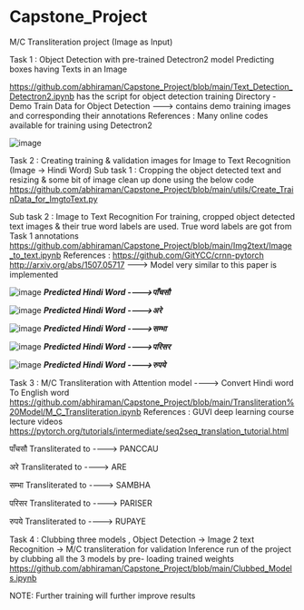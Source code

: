 # Capstone_Project
M/C Transliteration project (Image as Input)

Task 1 : Object Detection with pre-trained Detectron2 model
Predicting boxes having Texts in an Image

https://github.com/abhiraman/Capstone_Project/blob/main/Text_Detection_Detectron2.ipynb has the script for object detection training
Directory - Demo Train Data for Object Detection  ---> contains demo training images and corresponding their annotations
References : Many online codes available for training using Detectron2 

![image](https://user-images.githubusercontent.com/38239676/122356970-eb8b6500-cf70-11eb-944f-831212c67a35.png)

Task 2 : Creating training & validation images for Image to Text Recognition (Image -> Hindi Word) 
Sub task 1 : Cropping the object detected text and resizing & some bit of image clean up done using the below code 
https://github.com/abhiraman/Capstone_Project/blob/main/utils/Create_TrainData_for_ImgtoText.py

Sub task 2 :  Image to Text Recognition
For training, cropped object detected text images & their true word labels are used. True word labels are got from Task 1 annotations 
https://github.com/abhiraman/Capstone_Project/blob/main/Img2text/Image_to_text.ipynb
References : https://github.com/GitYCC/crnn-pytorch
http://arxiv.org/abs/1507.05717 ---> Model very similar to this paper is implemented

![image](https://user-images.githubusercontent.com/38239676/122358584-65701e00-cf72-11eb-85c4-0f092282a78f.png)
***************Predicted Hindi Word ---->पाँचसौ***************

![image](https://user-images.githubusercontent.com/38239676/122358630-7325a380-cf72-11eb-86e0-d82751b16589.png)
***************Predicted Hindi Word ---->अरे***************

![image](https://user-images.githubusercontent.com/38239676/122358664-7b7dde80-cf72-11eb-8991-1809302814fa.png)
***************Predicted Hindi Word ---->सम्भा***************

![image](https://user-images.githubusercontent.com/38239676/122358733-89336400-cf72-11eb-971a-e42acfb49413.png)
***************Predicted Hindi Word ---->परिसर***************

![image](https://user-images.githubusercontent.com/38239676/122358751-8fc1db80-cf72-11eb-973f-4ec8bba358d8.png)
***************Predicted Hindi Word ---->रुपये***************


Task 3 : M/C Transliteration with Attention model ----> Convert Hindi word To English word
https://github.com/abhiraman/Capstone_Project/blob/main/Transliteration%20Model/M_C_Transliteration.ipynb
References : GUVI deep learning course lecture videos 
https://pytorch.org/tutorials/intermediate/seq2seq_translation_tutorial.html

पाँचसौ   Transliterated to ---->     PANCCAU

अरे   Transliterated to ---->     ARE

सम्भा   Transliterated to ---->     SAMBHA

परिसर   Transliterated to ---->     PARISER

रुपये   Transliterated to ---->     RUPAYE


Task 4 : Clubbing three models , Object Detection -> Image 2 text Recognition -> M/C transliteration for validation 
Inference run of the project by clubbing all the 3 models by  pre- loading trained weights
https://github.com/abhiraman/Capstone_Project/blob/main/Clubbed_Models.ipynb

NOTE: Further training will further improve results 

